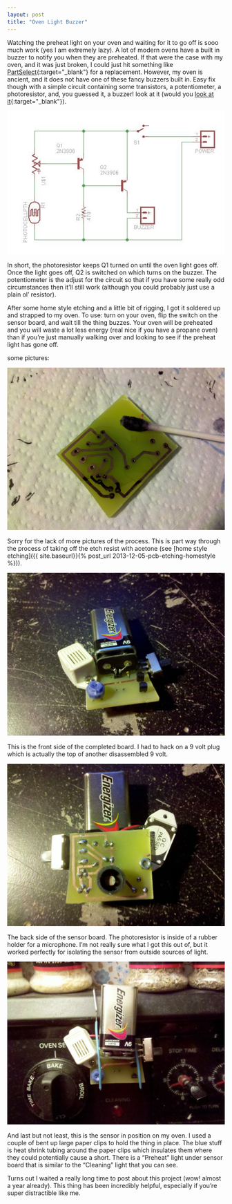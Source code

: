 ```yaml
---
layout: post
title: "Oven Light Buzzer"
---
```

Watching the preheat light on your oven and waiting for it to go off is sooo much work (yes I am extremely lazy). A lot of modern ovens have a built in buzzer to notify you when they are preheated. If that were the case with my oven, and it was just broken, I could just hit something like [PartSelect](http://www.partselect.com/){:target="_blank"} for a replacement. However, my oven is ancient, and it does not have one of these fancy buzzers built in. Easy fix though with a simple circuit containing some transistors, a potentiometer, a photoresistor, and, you guessed it, a buzzer! look at it (would you [look at it](http://www.youtube.com/watch?v=EF8GhC-T_Mo){:target="_blank"}).

![oven light buzzer schematic](/assets/img/oven_light_buzzer_schematic.jpg)

In short, the photoresistor keeps Q1 turned on until the oven light goes off. Once the light goes off, Q2 is switched on which turns on the buzzer. The potentiometer is the adjust for the circuit so that if you have some really odd circumstances then it’ll still work (although you could probably just use a plain ol’ resistor).

After some home style etching and a little bit of rigging, I got it soldered up and strapped to my oven. To use: turn on your oven, flip the switch on the sensor board, and wait till the thing buzzes. Your oven will be preheated and you will waste a lot less energy (real nice if you have a propane oven) than if you’re just manually walking over and looking to see if the preheat light has gone off.

some pictures:

![cleaning etch resist](/assets/img/cleaning-etch-resist.jpg)

Sorry for the lack of more pictures of the process. This is part way through the process of taking off the etch resist with acetone (see [home style etching]({{ site.baseurl}}{% post_url 2013-12-05-pcb-etching-homestyle %})).

![over light buzzer](/assets/img/oven-light-buzzer.jpg)

This is the front side of the completed board. I had to hack on a 9 volt plug which is actually the top of another disassembled 9 volt.

![oven light buzzer front](/assets/img/oven-light-buzzer-back-side.jpg)

The back side of the sensor board. The photoresistor is inside of a rubber holder for a microphone. I’m not really sure what I got this out of, but it worked perfectly for isolating the sensor from outside sources of light.

![](/assets/img/oven-light-buzzer-in-place.jpg)

And last but not least, this is the sensor in position on my oven. I used a couple of bent up large paper clips to hold the thing in place. The blue stuff is heat shrink tubing around the paper clips which insulates them where they could potentially cause a short.  There is a “Preheat” light under sensor board that is similar to the “Cleaning” light that you can see.

Turns out I waited a really long time to post about this project (wow! almost a year already). This thing has been incredibly helpful, especially if you’re super distractible like me.
